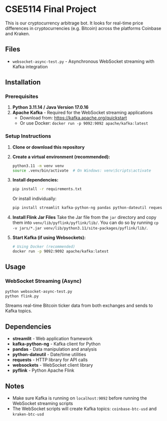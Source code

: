 # CSE5114 Final Project

This is our cryptocurrency arbitrage bot. It looks for real-time price differences in cryptocurrencies (e.g. Bitcoin) across the platforms Coinbase and Kraken. 

## Files

- `websocket-async-test.py` - Asynchronous WebSocket streaming with Kafka integration

## Installation

### Prerequisites

1. **Python 3.11.14 / Java Version 17.0.16**
2. **Apache Kafka** - Required for the WebSocket streaming applications
   - Download from: https://kafka.apache.org/quickstart
   - Or use Docker: `docker run -p 9092:9092 apache/kafka:latest`

### Setup Instructions

1. **Clone or download this repository**

2. **Create a virtual environment (recommended):**
   ```bash
   python3.11 -m venv venv
   source .venv/bin/activate  # On Windows: venv\Scripts\activate
   ```

3. **Install dependencies:**
   ```bash
   pip install -r requirements.txt
   ```

   Or install individually:
   ```bash
   pip install streamlit kafka-python-ng pandas python-dateutil requests websockets
   ```

4. **Install Flink Jar Files**
   Take the Jar file from the ```jar``` directory and copy them into ```venv/lib/pyflink/pyflink/lib/```. You can do so by running ```cp -v jars/*.jar venv/lib/python3.11/site-packages/pyflink/lib/```.

5. **Start Kafka (if using Websockets):**
   ```bash
   # Using Docker (recommended)
   docker run -p 9092:9092 apache/kafka:latest
   ```

## Usage

### WebSocket Streaming (Async)
```bash
python websocket-async-test.py
python flink.py

```
Streams real-time Bitcoin ticker data from both exchanges and sends to Kafka topics.

## Dependencies

- **streamlit** - Web application framework
- **kafka-python-ng** - Kafka client for Python
- **pandas** - Data manipulation and analysis
- **python-dateutil** - Date/time utilities
- **requests** - HTTP library for API calls
- **websockets** - WebSocket client library
- **pyflink** - Python Apache Flink

## Notes

- Make sure Kafka is running on `localhost:9092` before running the WebSocket streaming scripts
- The WebSocket scripts will create Kafka topics: `coinbase-btc-usd` and `kraken-btc-usd`
